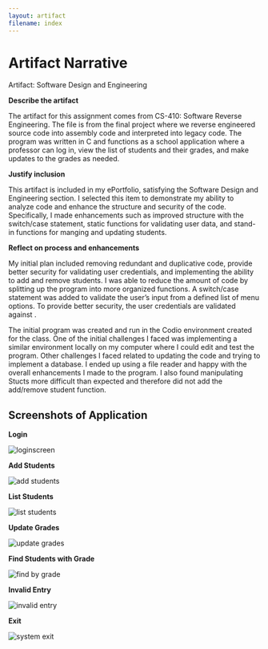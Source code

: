 ```yaml
---
layout: artifact
filename: index
---
```


# Artifact Narrative

Artifact: Software Design and Engineering

**Describe the artifact**

The artifact for this assignment comes from CS-410: Software Reverse Engineering. The file is from the final project where we reverse engineered source code into assembly code and interpreted into legacy code. The program was written in C and functions as a school application where a professor can log in, view the list of students and their grades, and make updates to the grades as needed.

**Justify inclusion**

This artifact is included in my ePortfolio, satisfying the Software Design and Engineering section. I selected this item to demonstrate my ability to analyze code and enhance the structure and security of the code. Specifically, I made enhancements such as improved structure with the switch/case statement, static functions for validating user data, and stand-in functions for manging and updating students.

**Reflect on process and enhancements**

My initial plan included removing redundant and duplicative code, provide better security for validating user credentials, and implementing the ability to add and remove students. I was able to reduce the amount of code by splitting up the program into more organized functions. A switch/case statement was added to validate the user’s input from a defined list of menu options. To provide better security, the user credentials are validated against .

The initial program was created and run in the Codio environment created for the class. One of the initial challenges I faced was implementing a similar environment locally on my computer where I could edit and test the program. Other challenges I faced related to updating the code and trying to implement a database. I ended up using a file reader and happy with the overall enhancements I made to the program. I also found manipulating Stucts more difficult than expected and therefore did not add the add/remove student function.

## Screenshots of Application

**Login**

![loginscreen](images/SGS_login.JPG)

**Add Students**

![add students](images/SGS_initialMenu.JPG)

**List Students**

![list students](images/SGS_optionOne.JPG)

**Update Grades**

![update grades](images/SGS_updateGrades.JPG)

**Find Students with Grade**

![find by grade](images/SGS_searchGrade.JPG)

**Invalid Entry**

![invalid entry](images/SGS_invalidOption.JPG)

**Exit**

![system exit](images/SGS_exit.JPG)
